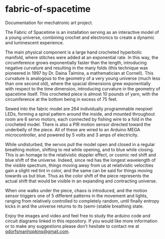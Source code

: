 # fabric-of-spacetime
Documentation for mechatronic art project.

The Fabric of Spacetime is an installation serving as an interactive model of a young universe, combining crochet and electronics to create a dynamic and luminescent experience.

The main physical component is a large hand crocheted hyperbolic manifold, where stitches were added at an exponential rate.  In this way, the circumference grows exponentially faster than the length, introducing negative curvature and resulting in the many folds (this technique was pioneered in 1997 by Dr. Daina Taimina, a mathematician at Cornell).  This curvature is analogous to the geometry of a very young universe (much less than one second old), where the spacial dimensions grew exponentially with respect to the time dimension, introducing curvature in the geometry of spacetime itself.  This crocheted piece is almost 10 pounds of yarn, with the circumference at the bottom being in excess of 75 feet.

Sewed into the fabric model are 264 individually programmable neopixel LEDs, forming a spiral pattern around the inside, and mounted throughout room are 6 servo motors, each connected by fishing wire to a fold in the crocheted model.  There is also a PIR motion sensor directed toward the underbelly of the piece.  All of these are wired to an Arduino MEGA microcontroller, and powered by 5 volts and 3 amps of electricity.

While undisturbed, the servos pull the model open and closed in a regular breathing motion, shifting to red while opening, and to blue while closing.  This is an homage to the relativistic doppler effect, or cosmic red shift and blue shift of the universe.  Indeed, since red has the longest wavelength of the visible spectrum, things moving away from us at relativistic velocities gain a slight red tint in color, and the same can be said for things moving towards us but blue.  Thus as the color shift of the piece represents the actual shift that would be visible in an expanding and contracting universe.

When one walks under the piece, chaos is introduced, and the motion sensor triggers one of 5 different patterns in the movement and lights, ranging from relatively controlled to completely random, until finally entropy kicks in and the universe returns to its (semi-)stable breathing state.

Enjoy the images and video and feel free to study the arduino code and circuit diagrams linked in this repository.  If you would like more information or to make any suggestions please don't hesitate to contact me at gdorfsmanhopkins@gmail.com.
